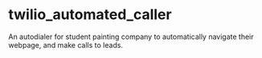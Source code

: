 # twilio_automated_caller
An autodialer for student painting company to automatically navigate their webpage, and make calls to leads.
